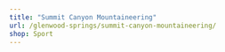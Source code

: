 ```yaml
---
title: "Summit Canyon Mountaineering"
url: /glenwood-springs/summit-canyon-mountaineering/
shop: Sport
---
```

